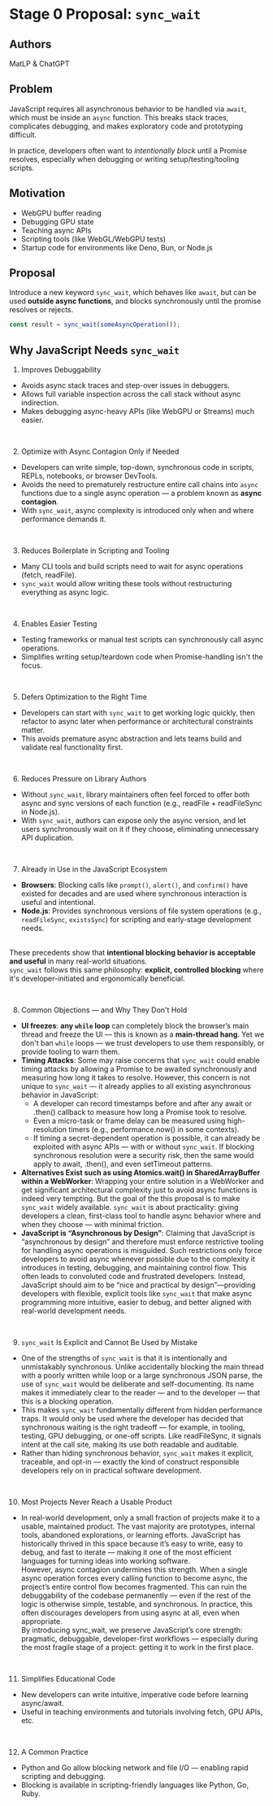# Stage 0 Proposal: `sync_wait`

## Authors
MatLP & ChatGPT

## Problem

JavaScript requires all asynchronous behavior to be handled via `await`, which must be inside an `async` function. This breaks stack traces, complicates debugging, and makes exploratory code and prototyping difficult.

In practice, developers often want to *intentionally block* until a Promise resolves, especially when debugging or writing setup/testing/tooling scripts.

## Motivation

- WebGPU buffer reading
- Debugging GPU state
- Teaching async APIs
- Scripting tools (like WebGL/WebGPU tests)
- Startup code for environments like Deno, Bun, or Node.js

## Proposal

Introduce a new keyword `sync_wait`, which behaves like `await`, but can be used **outside async functions**, and blocks synchronously until the promise resolves or rejects.

```js
const result = sync_wait(someAsyncOperation());
```


## Why JavaScript Needs `sync_wait`
1. Improves Debuggability
 - Avoids async stack traces and step-over issues in debuggers.
 - Allows full variable inspection across the call stack without async indirection.
 - Makes debugging async-heavy APIs (like WebGPU or Streams) much easier.

<br>

2. Optimize with Async Contagion Only if Needed
- Developers can write simple, top-down, synchronous code in scripts, REPLs, notebooks, or browser DevTools.
- Avoids the need to prematurely restructure entire call chains into `async` functions due to a single async operation — a problem known as **async contagion**.
- With `sync_wait`, async complexity is introduced only when and where performance demands it.

<br>

3. Reduces Boilerplate in Scripting and Tooling
 - Many CLI tools and build scripts need to wait for async operations (fetch, readFile).
 - `sync_wait` would allow writing these tools without restructuring everything as async logic.

<br>

4. Enables Easier Testing
 - Testing frameworks or manual test scripts can synchronously call async operations.
 - Simplifies writing setup/teardown code when Promise-handling isn't the focus.

<br>

5. Defers Optimization to the Right Time
 - Developers can start with `sync_wait` to get working logic quickly, then refactor to async later when performance or architectural constraints matter.
 - This avoids premature async abstraction and lets teams build and validate real functionality first.

<br>

6. Reduces Pressure on Library Authors
 - Without `sync_wait`, library maintainers often feel forced to offer both async and sync versions of each function (e.g., readFile + readFileSync in Node.js).
 - With `sync_wait`, authors can expose only the async version, and let users synchronously wait on it if they choose, eliminating unnecessary API duplication.

<br>

7. Already in Use in the JavaScript Ecosystem  
- **Browsers**: Blocking calls like `prompt()`, `alert()`, and `confirm()` have existed for decades and are used where synchronous interaction is useful and intentional.
- **Node.js**: Provides synchronous versions of file system operations (e.g., `readFileSync`, `existsSync`) for scripting and early-stage development needs.

<br>These precedents show that **intentional blocking behavior is acceptable and useful** in many real-world situations.
<br>`sync_wait` follows this same philosophy: **explicit, controlled blocking** where it's developer-initiated and ergonomically beneficial.

<br>

8. Common Objections — and Why They Don't Hold
 - **UI freezes**: **any `while` loop** can completely block the browser’s main thread and freeze the UI — this is known as a **main-thread hang**. Yet we don't ban `while` loops — we trust developers to use them responsibly, or provide tooling to warn them.
 - **Timing Attacks**: Some may raise concerns that `sync_wait` could enable timing attacks by allowing a Promise to be awaited synchronously and measuring how long it takes to resolve. However, this concern is not unique to `sync_wait` — it already applies to all existing asynchronous behavior in JavaScript:
    + A developer can record timestamps before and after any await or .then() callback to measure how long a Promise took to resolve.
    + Even a micro-task or frame delay can be measured using high-resolution timers (e.g., performance.now() in some contexts).
    + If timing a secret-dependent operation is possible, it can already be exploited with async APIs — with or without `sync_wait`. If blocking synchronous resolution were a security risk, then the same would apply to await, .then(), and even setTimeout patterns.
 - **Alternatives Exist such as using Atomics.wait() in SharedArrayBuffer within a WebWorker**: Wrapping your entire solution in a WebWorker and get significant architectural complexity just to avoid async functions is indeed very tempting. But the goal of the this proposal is to make `sync_wait` widely available. `sync_wait` is about practicality: giving developers a clean, first-class tool to handle async behavior where and when they choose — with minimal friction.
 - **JavaScript is “Asynchronous by Design”**: Claiming that JavaScript is “asynchronous by design” and therefore must enforce restrictive tooling for handling async operations is misguided. Such restrictions only force developers to avoid async whenever possible due to the complexity it introduces in testing, debugging, and maintaining control flow. This often leads to convoluted code and frustrated developers. Instead, JavaScript should aim to be “nice and practical by design”—providing developers with flexible, explicit tools like `sync_wait` that make async programming more intuitive, easier to debug, and better aligned with real-world development needs.

<br>

9. `sync_wait` Is Explicit and Cannot Be Used by Mistake
 - One of the strengths of `sync_wait` is that it is intentionally and unmistakably synchronous. Unlike accidentally blocking the main thread with a poorly written while loop or a large synchronous JSON parse, the use of `sync_wait` would be deliberate and self-documenting. Its name makes it immediately clear to the reader — and to the developer — that this is a blocking operation.
 - This makes `sync_wait` fundamentally different from hidden performance traps. It would only be used where the developer has decided that synchronous waiting is the right tradeoff — for example, in tooling, testing, GPU debugging, or one-off scripts. Like readFileSync, it signals intent at the call site, making its use both readable and auditable.
 - Rather than hiding synchronous behavior, `sync_wait` makes it explicit, traceable, and opt-in — exactly the kind of construct responsible developers rely on in practical software development.

<br>

10. Most Projects Never Reach a Usable Product
 - In real-world development, only a small fraction of projects make it to a usable, maintained product. The vast majority are prototypes, internal tools, abandoned explorations, or learning efforts. JavaScript has historically thrived in this space because it’s easy to write, easy to debug, and fast to iterate — making it one of the most efficient languages for turning ideas into working software.
<br>However, async contagion undermines this strength. When a single async operation forces every calling function to become async, the project’s entire control flow becomes fragmented. This can ruin the debuggability of the codebase permanently — even if the rest of the logic is otherwise simple, testable, and synchronous. In practice, this often discourages developers from using async at all, even when appropriate.
<br>By introducing sync_wait, we preserve JavaScript’s core strength: pragmatic, debuggable, developer-first workflows — especially during the most fragile stage of a project: getting it to work in the first place.

<br>

11. Simplifies Educational Code
 - New developers can write intuitive, imperative code before learning async/await.
 - Useful in teaching environments and tutorials involving fetch, GPU APIs, etc.

<br>

12. A Common Practice
 - Python and Go allow blocking network and file I/O — enabling rapid scripting and debugging.
 - Blocking is available in scripting-friendly languages like Python, Go, Ruby.


